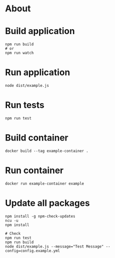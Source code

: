 # About


# Build application

```
npm run build
# or
npm run watch
```

# Run application

```
node dist/example.js
```

# Run tests

```
npm run test
```

# Build container

```
docker build --tag example-container .
```

# Run container

```
docker run example-container example
```

# Update all packages

```
npm install -g npm-check-updates
ncu -u
npm install

# Check
npm run test
npm run build
node dist/example.js --message="Test Message" --config=config.example.yml
```